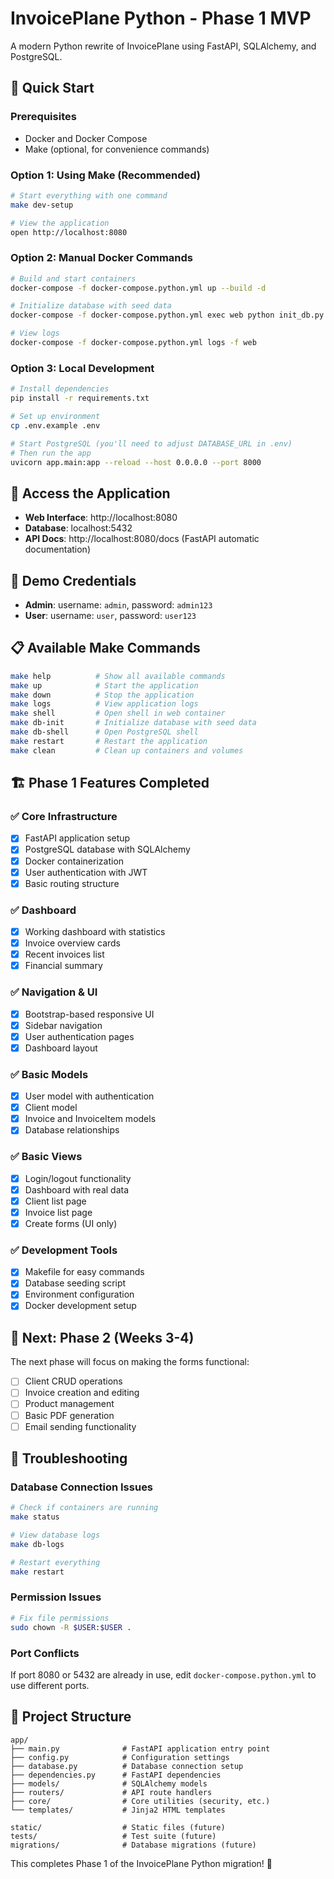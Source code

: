 # InvoicePlane Python - Phase 1 MVP

A modern Python rewrite of InvoicePlane using FastAPI, SQLAlchemy, and PostgreSQL.

## 🚀 Quick Start

### Prerequisites
- Docker and Docker Compose
- Make (optional, for convenience commands)

### Option 1: Using Make (Recommended)
```bash
# Start everything with one command
make dev-setup

# View the application
open http://localhost:8080
```

### Option 2: Manual Docker Commands
```bash
# Build and start containers
docker-compose -f docker-compose.python.yml up --build -d

# Initialize database with seed data
docker-compose -f docker-compose.python.yml exec web python init_db.py

# View logs
docker-compose -f docker-compose.python.yml logs -f web
```

### Option 3: Local Development
```bash
# Install dependencies
pip install -r requirements.txt

# Set up environment
cp .env.example .env

# Start PostgreSQL (you'll need to adjust DATABASE_URL in .env)
# Then run the app
uvicorn app.main:app --reload --host 0.0.0.0 --port 8000
```

## 📱 Access the Application

- **Web Interface**: http://localhost:8080
- **Database**: localhost:5432
- **API Docs**: http://localhost:8080/docs (FastAPI automatic documentation)

## 🔐 Demo Credentials

- **Admin**: username: `admin`, password: `admin123`
- **User**: username: `user`, password: `user123`

## 📋 Available Make Commands

```bash
make help          # Show all available commands
make up            # Start the application
make down          # Stop the application
make logs          # View application logs
make shell         # Open shell in web container
make db-init       # Initialize database with seed data
make db-shell      # Open PostgreSQL shell
make restart       # Restart the application
make clean         # Clean up containers and volumes
```

## 🏗️ Phase 1 Features Completed

### ✅ Core Infrastructure
- [x] FastAPI application setup
- [x] PostgreSQL database with SQLAlchemy
- [x] Docker containerization
- [x] User authentication with JWT
- [x] Basic routing structure

### ✅ Dashboard
- [x] Working dashboard with statistics
- [x] Invoice overview cards
- [x] Recent invoices list
- [x] Financial summary

### ✅ Navigation & UI
- [x] Bootstrap-based responsive UI
- [x] Sidebar navigation
- [x] User authentication pages
- [x] Dashboard layout

### ✅ Basic Models
- [x] User model with authentication
- [x] Client model
- [x] Invoice and InvoiceItem models
- [x] Database relationships

### ✅ Basic Views
- [x] Login/logout functionality
- [x] Dashboard with real data
- [x] Client list page
- [x] Invoice list page
- [x] Create forms (UI only)

### ✅ Development Tools
- [x] Makefile for easy commands
- [x] Database seeding script
- [x] Environment configuration
- [x] Docker development setup

## 🔄 Next: Phase 2 (Weeks 3-4)

The next phase will focus on making the forms functional:

- [ ] Client CRUD operations
- [ ] Invoice creation and editing
- [ ] Product management
- [ ] Basic PDF generation
- [ ] Email sending functionality

## 🐛 Troubleshooting

### Database Connection Issues
```bash
# Check if containers are running
make status

# View database logs
make db-logs

# Restart everything
make restart
```

### Permission Issues
```bash
# Fix file permissions
sudo chown -R $USER:$USER .
```

### Port Conflicts
If port 8080 or 5432 are already in use, edit `docker-compose.python.yml` to use different ports.

## 📁 Project Structure

```
app/
├── main.py              # FastAPI application entry point
├── config.py            # Configuration settings
├── database.py          # Database connection setup
├── dependencies.py      # FastAPI dependencies
├── models/              # SQLAlchemy models
├── routers/             # API route handlers
├── core/                # Core utilities (security, etc.)
└── templates/           # Jinja2 HTML templates

static/                  # Static files (future)
tests/                   # Test suite (future)
migrations/              # Database migrations (future)
```

This completes Phase 1 of the InvoicePlane Python migration! 🎉
